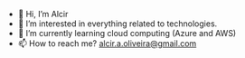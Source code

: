 - 👋 Hi, I’m Alcir
- 👀 I’m interested in everything related to technologies.
- 🌱 I’m currently learning cloud computing (Azure and AWS)
- 📫 How to reach me? alcir.a.oliveira@gmail.com
